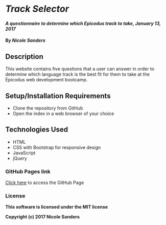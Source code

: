 # _Track Selector_

#### _A questionnaire to determine which Epicodus track to take, January 13, 2017_

#### By _**Nicole Sanders**_

## Description

This website contains five questions that a user can answer in order to determine which language track is the best fit for them to take at the Epicodus web development bootcamp.

## Setup/Installation Requirements

* Clone the repository from GitHub
* Open the index in a web browser of your choice

## Technologies Used

* HTML
* CSS with Bootstrap for responsive design
* JavaScript
* jQuery

### GitHub Pages link

[Click here](https://nsanders9022.github.io/track-selector/) to access the GitHub Page

### License

**This software is licensed under the MIT license**

**Copyright (c) 2017 Nicole Sanders**
